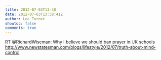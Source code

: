 ```yaml
---
title: 2012-07-03T13-38
date: 2012-07-03T13:38:41Z
author: Lee Turner
showtoc: false
comments: true
---
```


RT @RichardWiseman: Why I believe we should ban prayer in UK schools http://www.newstatesman.com/blogs/lifestyle/2012/07/truth-about-mind-control

